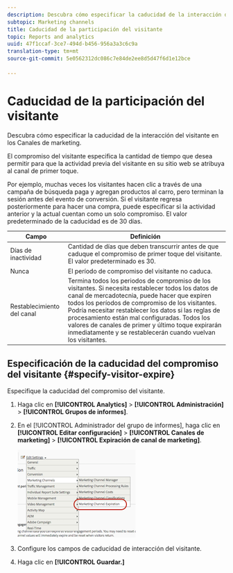 ```yaml
---
description: Descubra cómo especificar la caducidad de la interacción del visitante en los Canales de marketing.
subtopic: Marketing channels
title: Caducidad de la participación del visitante
topic: Reports and analytics
uuid: 47f1ccaf-3ce7-494d-b456-956a3a3c6c9a
translation-type: tm+mt
source-git-commit: 5e0562312dc086c7e84de2ee8d5d47f6d1e12bce

---
```



# Caducidad de la participación del visitante

Descubra cómo especificar la caducidad de la interacción del visitante en los Canales de marketing.

El compromiso del visitante especifica la cantidad de tiempo que desea permitir para que la actividad previa del visitante en su sitio web se atribuya al canal de primer toque.

Por ejemplo, muchas veces los visitantes hacen clic a través de una campaña de búsqueda paga y agregan productos al carro, pero terminan la sesión antes del evento de conversión. Si el visitante regresa posteriormente para hacer una compra, puede especificar si la actividad anterior y la actual cuentan como un solo compromiso. El valor predeterminado de la caducidad es de 30 días.

| Campo | Definición |
|--- |--- |
| Días de inactividad | Cantidad de días que deben transcurrir antes de que caduque el compromiso de primer toque del visitante. El valor predeterminado es 30. |
| Nunca | El período de compromiso del visitante no caduca. |
| Restablecimiento del canal | Termina todos los periodos de compromiso de los visitantes.  Si necesita restablecer todos los datos de canal de mercadotecnia, puede hacer que expiren todos los períodos de compromiso de los visitantes. Podría necesitar restablecer los datos si las reglas de procesamiento están mal configuradas. Todos los valores de canales de primer y último toque expirarán inmediatamente y se restablecerán cuando vuelvan los visitantes. |

## Especificación de la caducidad del compromiso del visitante {#specify-visitor-expire}

Especifique la caducidad del compromiso del visitante.

1. Haga clic en **[!UICONTROL Analytics]** > **[!UICONTROL Administración]** > **[!UICONTROL Grupos de informes]**.
1. En el [!UICONTROL Administrador del grupo de informes], haga clic en **[!UICONTROL Editar configuración]** > **[!UICONTROL Canales de marketing]** > **[!UICONTROL Expiración de canal de marketing]**.

   ![](assets/mchannel_expiration.png)

1. Configure los campos de caducidad de interacción del visitante.
1. Haga clic en **[!UICONTROL Guardar.]**

